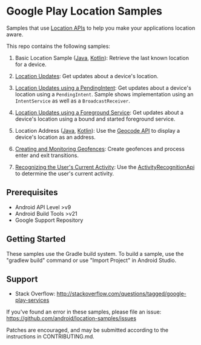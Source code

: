 Google Play Location Samples
============================

Samples that use
[Location APIs](http://developer.android.com/google/play-services/location.html)
to help you make your applications location aware.

This repo contains the following samples:

1. Basic Location Sample
 ([Java](https://github.com/googlesamples/android-play-location/tree/master/BasicLocationSample/java), [Kotlin](https://github.com/googlesamples/android-play-location/tree/master/BasicLocationSample/kotlin)):
Retrieve the last known location for a device.
1. [Location Updates](https://github.com/googlesamples/android-play-location/tree/master/LocationUpdates):
Get updates about a device's location.

1. [Location Updates using a PendingIntent](https://github.com/googlesamples/android-play-location/tree/master/LocationUpdatesPendingIntent):
Get updates about a device's location using a `PendingIntent`. Sample shows
implementation using an `IntentService` as well as a `BroadcastReceiver`.
1. [Location Updates using a Foreground Service](https://github.com/googlesamples/android-play-location/tree/master/LocationUpdatesForegroundService):
Get updates about a device's location using a bound and started foreground
service.
1. Location Address
([Java](https://github.com/googlesamples/android-play-location/tree/master/LocationAddress/java), [Kotlin](https://github.com/googlesamples/android-play-location/tree/master/LocationAddress/kotlin)):
Use the [Geocode API](http://developer.android.com/reference/android/location/Geocoder.html) to display a device's location as an address.
1. [Creating and Monitoring Geofences](https://github.com/googlesamples/android-play-location/tree/master/Geofencing):
Create geofences and process enter and exit transitions.
1. [Recognizing the User's Current Activity](https://github.com/googlesamples/android-play-location/tree/master/ActivityRecognition):
Use the
[ActivityRecognitionApi](https://developers.google.com/android/reference/com/google/android/gms/location/ActivityRecognitionApi) to determine the user's current activity.

Prerequisites
--------------

- Android API Level >v9
- Android Build Tools >v21
- Google Support Repository

Getting Started
---------------

These samples use the Gradle build system. To build a sample, use the
"gradlew build" command or use "Import Project" in Android Studio.

Support
-------

- Stack Overflow: http://stackoverflow.com/questions/tagged/google-play-services

If you've found an error in these samples, please file an issue:
https://github.com/android/location-samples/issues

Patches are encouraged, and may be submitted according to the instructions in
CONTRIBUTING.md.
